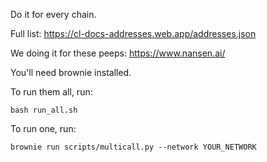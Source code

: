 Do it for every chain.

Full list: https://cl-docs-addresses.web.app/addresses.json

We doing it for these peeps: https://www.nansen.ai/

You'll need brownie installed.

To run them all, run:

```
bash run_all.sh
```

To run one, run:

```
brownie run scripts/multicall.py --network YOUR_NETWORK
```
